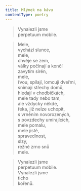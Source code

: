 ```yaml
---
title: Mlýnek na kávu
contentType: poetry
---
```


> Vynalezli jsme  
> perpetuum mobile.

  

> Mele,  
> vychází slunce,  
> mele,  
> chvěje se zem,  
> války počínají a končí  
> zavytím sirén,  
> mele,  
> řvou, spílají, lomcují dveřmi,  
> snímají střechy domů,  
> hledají v chodbičkách,  
> mele tady nebo tam,  
> ale vždycky někde,  
> řeka, již nelze uchopit,  
> s vrněním novorozených,  
> s povzdechy umírajících,  
> mele pomalu,  
> mele jistě,  
> spravedlnost,  
> slzy,  
> režné zrno snů  
> mele.

  

> Vynalezli jsme  
> perpetuum mobile.  
> Vynalezli jsme  
> ticho  
> kořenů.
